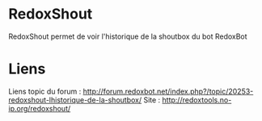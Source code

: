RedoxShout
==========

RedoxShout permet de voir l'historique de la shoutbox du bot RedoxBot

Liens
=====

Liens topic du forum : http://forum.redoxbot.net/index.php?/topic/20253-redoxshout-lhistorique-de-la-shoutbox/
Site : http://redoxtools.no-ip.org/redoxshout/
